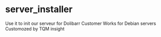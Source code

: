 server_installer
================
Use it to init our serveur for Dolibarr Customer
Works for Debian servers
Customozed by TQM insight
